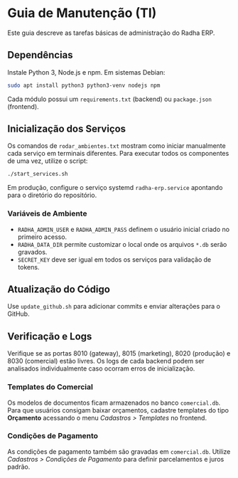 # Guia de Manutenção (TI)

Este guia descreve as tarefas básicas de administração do Radha ERP.

## Dependências
Instale Python 3, Node.js e npm. Em sistemas Debian:
```bash
sudo apt install python3 python3-venv nodejs npm
```
Cada módulo possui um `requirements.txt` (backend) ou `package.json` (frontend).

## Inicialização dos Serviços
Os comandos de `rodar_ambientes.txt` mostram como iniciar manualmente cada serviço em terminais diferentes. Para executar todos os componentes de uma vez, utilize o script:
```bash
./start_services.sh
```
Em produção, configure o serviço systemd `radha-erp.service` apontando para o diretório do repositório.

### Variáveis de Ambiente
- `RADHA_ADMIN_USER` e `RADHA_ADMIN_PASS` definem o usuário inicial criado no primeiro acesso.
- `RADHA_DATA_DIR` permite customizar o local onde os arquivos `*.db` serão gravados.
- `SECRET_KEY` deve ser igual em todos os serviços para validação de tokens.

## Atualização do Código
Use `update_github.sh` para adicionar commits e enviar alterações para o GitHub.

## Verificação e Logs
Verifique se as portas 8010 (gateway), 8015 (marketing), 8020 (produção) e 8030 (comercial) estão livres. Os logs de cada backend podem ser analisados individualmente caso ocorram erros de inicialização.

### Templates do Comercial
Os modelos de documentos ficam armazenados no banco `comercial.db`. Para que usuários consigam baixar orçamentos, cadastre templates do tipo **Orçamento** acessando o menu *Cadastros > Templates* no frontend.
### Condições de Pagamento
As condições de pagamento também são gravadas em `comercial.db`. Utilize *Cadastros > Condições de Pagamento* para definir parcelamentos e juros padrão.

